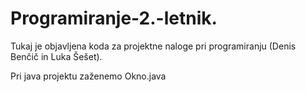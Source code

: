 # Programiranje-2.-letnik. 
Tukaj je objavljena koda za projektne naloge pri programiranju (Denis Benčič in Luka Šešet). 

Pri java projektu zaženemo Okno.java

